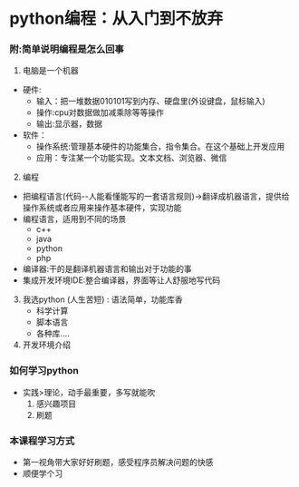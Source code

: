 ﻿# python编程：从入门到不放弃

### 附:简单说明编程是怎么回事
1. 电脑是一个机器
- 硬件:
    - 输入：把一堆数据010101写到内存、硬盘里(外设键盘，鼠标输入)
   - 操作:cpu对数据做加减乘除等等操作
    - 输出:显示器，数据
- 软件：
   - 操作系统:管理基本硬件的功能集合，指令集合。在这个基础上开发应用
   - 应用：专注某一个功能实现。文本文档、浏览器、微信

2. 编程
- 把编程语言(代码--人能看懂能写的一套语言规则)->翻译成机器语言，提供给操作系统或者应用来操作基本硬件，实现功能
- 编程语言，适用到不同的场景
    - c++
    - java
    - python
    - php
- 编译器:干的是翻译机器语言和输出对于功能的事
- 集成开发环境IDE:整合编译器，界面等让人舒服地写代码

3. 我选python (人生苦短)  : 语法简单，功能库香
    - 科学计算
    - 脚本语言
    - 各种库.... 
4. 开发环境介绍

### 如何学习python
- 实践>理论，动手最重要，多写就能吹
    1. 感兴趣项目
    2. 刷题

### 本课程学习方式
- 第一视角带大家好好刷题，感受程序员解决问题的快感
- 顺便学个习